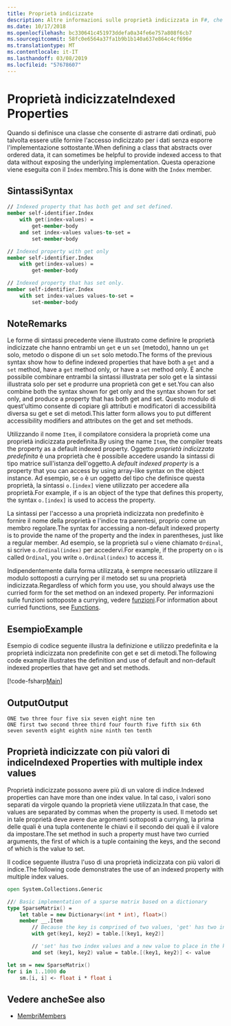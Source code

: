 ```yaml
---
title: Proprietà indicizzate
description: Altre informazioni sulle proprietà indicizzata in F#, che consentono l'accesso di tipo matrice ai dati ordinati.
ms.date: 10/17/2018
ms.openlocfilehash: bc330641c451973ddefa0a34fe6e757a808f6cb7
ms.sourcegitcommit: 58fc0e6564a37fa1b9b1b140a637e864c4cf696e
ms.translationtype: MT
ms.contentlocale: it-IT
ms.lasthandoff: 03/08/2019
ms.locfileid: "57678607"
---
```

# <a name="indexed-properties"></a><span data-ttu-id="de1c5-103">Proprietà indicizzate</span><span class="sxs-lookup"><span data-stu-id="de1c5-103">Indexed Properties</span></span>

<span data-ttu-id="de1c5-104">Quando si definisce una classe che consente di astrarre dati ordinati, può talvolta essere utile fornire l'accesso indicizzato per i dati senza esporre l'implementazione sottostante.</span><span class="sxs-lookup"><span data-stu-id="de1c5-104">When defining a class that abstracts over ordered data, it can sometimes be helpful to provide indexed access to that data without exposing the underlying implementation.</span></span> <span data-ttu-id="de1c5-105">Questa operazione viene eseguita con il `Index` membro.</span><span class="sxs-lookup"><span data-stu-id="de1c5-105">This is done with the `Index` member.</span></span>

## <a name="syntax"></a><span data-ttu-id="de1c5-106">Sintassi</span><span class="sxs-lookup"><span data-stu-id="de1c5-106">Syntax</span></span>

```fsharp
// Indexed property that has both get and set defined.
member self-identifier.Index
    with get(index-values) =
        get-member-body
    and set index-values values-to-set =
        set-member-body

// Indexed property with get only
member self-identifier.Index
    with get(index-values) =
        get-member-body

// Indexed property that has set only.
member self-identifier.Index
    with set index-values values-to-set =
        set-member-body
```

## <a name="remarks"></a><span data-ttu-id="de1c5-107">Note</span><span class="sxs-lookup"><span data-stu-id="de1c5-107">Remarks</span></span>

<span data-ttu-id="de1c5-108">Le forme di sintassi precedente viene illustrato come definire le proprietà indicizzate che hanno entrambi un `get` e un `set` (metodo), hanno un `get` solo, metodo o dispone di un `set` solo metodo.</span><span class="sxs-lookup"><span data-stu-id="de1c5-108">The forms of the previous syntax show how to define indexed properties that have both a `get` and a `set` method, have a `get` method only, or have a `set` method only.</span></span> <span data-ttu-id="de1c5-109">È anche possibile combinare entrambi la sintassi illustrata per solo get e la sintassi illustrata solo per set e produrre una proprietà con get e set.</span><span class="sxs-lookup"><span data-stu-id="de1c5-109">You can also combine both the syntax shown for get only and the syntax shown for set only, and produce a property that has both get and set.</span></span> <span data-ttu-id="de1c5-110">Questo modulo di quest'ultimo consente di copiare gli attributi e modificatori di accessibilità diversa su get e set di metodi.</span><span class="sxs-lookup"><span data-stu-id="de1c5-110">This latter form allows you to put different accessibility modifiers and attributes on the get and set methods.</span></span>

<span data-ttu-id="de1c5-111">Utilizzando il nome `Item`, il compilatore considera la proprietà come una proprietà indicizzata predefinita.</span><span class="sxs-lookup"><span data-stu-id="de1c5-111">By using the name `Item`, the compiler treats the property as a default indexed property.</span></span> <span data-ttu-id="de1c5-112">Oggetto *proprietà indicizzata predefinita* è una proprietà che è possibile accedere usando la sintassi di tipo matrice sull'istanza dell'oggetto.</span><span class="sxs-lookup"><span data-stu-id="de1c5-112">A *default indexed property* is a property that you can access by using array-like syntax on the object instance.</span></span> <span data-ttu-id="de1c5-113">Ad esempio, se `o` è un oggetto del tipo che definisce questa proprietà, la sintassi `o.[index]` viene utilizzato per accedere alla proprietà.</span><span class="sxs-lookup"><span data-stu-id="de1c5-113">For example, if `o` is an object of the type that defines this property, the syntax `o.[index]` is used to access the property.</span></span>

<span data-ttu-id="de1c5-114">La sintassi per l'accesso a una proprietà indicizzata non predefinito è fornire il nome della proprietà e l'indice tra parentesi, proprio come un membro regolare.</span><span class="sxs-lookup"><span data-stu-id="de1c5-114">The syntax for accessing a non-default indexed property is to provide the name of the property and the index in parentheses, just like a regular member.</span></span> <span data-ttu-id="de1c5-115">Ad esempio, se la proprietà sul `o` viene chiamato `Ordinal`, si scrive `o.Ordinal(index)` per accedervi.</span><span class="sxs-lookup"><span data-stu-id="de1c5-115">For example, if the property on `o` is called `Ordinal`, you write `o.Ordinal(index)` to access it.</span></span>

<span data-ttu-id="de1c5-116">Indipendentemente dalla forma utilizzata, è sempre necessario utilizzare il modulo sottoposti a currying per il metodo set su una proprietà indicizzata.</span><span class="sxs-lookup"><span data-stu-id="de1c5-116">Regardless of which form you use, you should always use the curried form for the set method on an indexed property.</span></span> <span data-ttu-id="de1c5-117">Per informazioni sulle funzioni sottoposte a currying, vedere [funzioni](../functions/index.md).</span><span class="sxs-lookup"><span data-stu-id="de1c5-117">For information about curried functions, see [Functions](../functions/index.md).</span></span>

## <a name="example"></a><span data-ttu-id="de1c5-118">Esempio</span><span class="sxs-lookup"><span data-stu-id="de1c5-118">Example</span></span>

<span data-ttu-id="de1c5-119">Esempio di codice seguente illustra la definizione e utilizzo predefinita e la proprietà indicizzata non predefinite con get e set di metodi.</span><span class="sxs-lookup"><span data-stu-id="de1c5-119">The following code example illustrates the definition and use of default and non-default indexed properties that have get and set methods.</span></span>

[!code-fsharp[Main](../../../../samples/snippets/fsharp/lang-ref-1/snippet3301.fs)]

## <a name="output"></a><span data-ttu-id="de1c5-120">Output</span><span class="sxs-lookup"><span data-stu-id="de1c5-120">Output</span></span>

```console
ONE two three four five six seven eight nine ten
ONE first two second three third four fourth five fifth six 6th
seven seventh eight eighth nine ninth ten tenth
```

## <a name="indexed-properties-with-multiple-index-values"></a><span data-ttu-id="de1c5-121">Proprietà indicizzate con più valori di indice</span><span class="sxs-lookup"><span data-stu-id="de1c5-121">Indexed Properties with multiple index values</span></span>

<span data-ttu-id="de1c5-122">Proprietà indicizzate possono avere più di un valore di indice.</span><span class="sxs-lookup"><span data-stu-id="de1c5-122">Indexed properties can have more than one index value.</span></span> <span data-ttu-id="de1c5-123">In tal caso, i valori sono separati da virgole quando la proprietà viene utilizzata.</span><span class="sxs-lookup"><span data-stu-id="de1c5-123">In that case, the values are separated by commas when the property is used.</span></span> <span data-ttu-id="de1c5-124">Il metodo set in tale proprietà deve avere due argomenti sottoposti a currying, la prima delle quali è una tupla contenente le chiavi e il secondo dei quali è il valore da impostare.</span><span class="sxs-lookup"><span data-stu-id="de1c5-124">The set method in such a property must have two curried arguments, the first of which is a tuple containing the keys, and the second of which is the value to set.</span></span>

<span data-ttu-id="de1c5-125">Il codice seguente illustra l'uso di una proprietà indicizzata con più valori di indice.</span><span class="sxs-lookup"><span data-stu-id="de1c5-125">The following code demonstrates the use of an indexed property with multiple index values.</span></span>

```fsharp
open System.Collections.Generic

/// Basic implementation of a sparse matrix based on a dictionary
type SparseMatrix() =
    let table = new Dictionary<(int * int), float>()
    member __.Item
        // Because the key is comprised of two values, 'get' has two index values
        with get(key1, key2) = table.[(key1, key2)]

        // 'set' has two index values and a new value to place in the key's position
        and set (key1, key2) value = table.[(key1, key2)] <- value

let sm = new SparseMatrix()
for i in 1..1000 do
    sm.[i, i] <- float i * float i
```

## <a name="see-also"></a><span data-ttu-id="de1c5-126">Vedere anche</span><span class="sxs-lookup"><span data-stu-id="de1c5-126">See also</span></span>

- [<span data-ttu-id="de1c5-127">Membri</span><span class="sxs-lookup"><span data-stu-id="de1c5-127">Members</span></span>](index.md)
